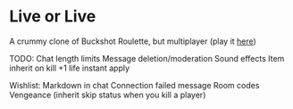 # Live or Live
A crummy clone of Buckshot Roulette, but multiplayer (play it [here](https://doublef3lix.github.io/LiveOrLive-Client))


TODO:
Chat length limits
Message deletion/moderation
Sound effects
Item inherit on kill
+1 life instant apply


Wishlist:
Markdown in chat
Connection failed message
Room codes
Vengeance (inherit skip status when you kill a player)